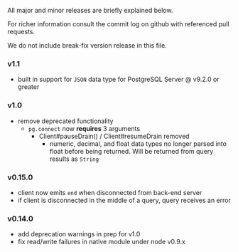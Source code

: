 All major and minor releases are briefly explained below.

For richer information consult the commit log on github with referenced pull requests.

We do not include break-fix version release in this file.

### v1.1

- built in support for `JSON` data type for PostgreSQL Server @ v9.2.0 or greater

### v1.0

- remove deprecated functionality
  - `pg.connect` now __requires__ 3 arguments
    - Client#pauseDrain() / Client#resumeDrain removed
      - numeric, decimal, and float data types no longer parsed into float before being returned. Will be returned from query results as `String`

### v0.15.0

- client now emits `end` when disconnected from back-end server
- if client is disconnected in the middle of a query, query receives an error

### v0.14.0

- add deprecation warnings in prep for v1.0
- fix read/write failures in native module under node v0.9.x
